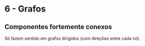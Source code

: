 # 6 - Grafos

## Componentes fortemente conexos

Só fazem sentido em grafos dirigidos (com direções entre cada nó).
